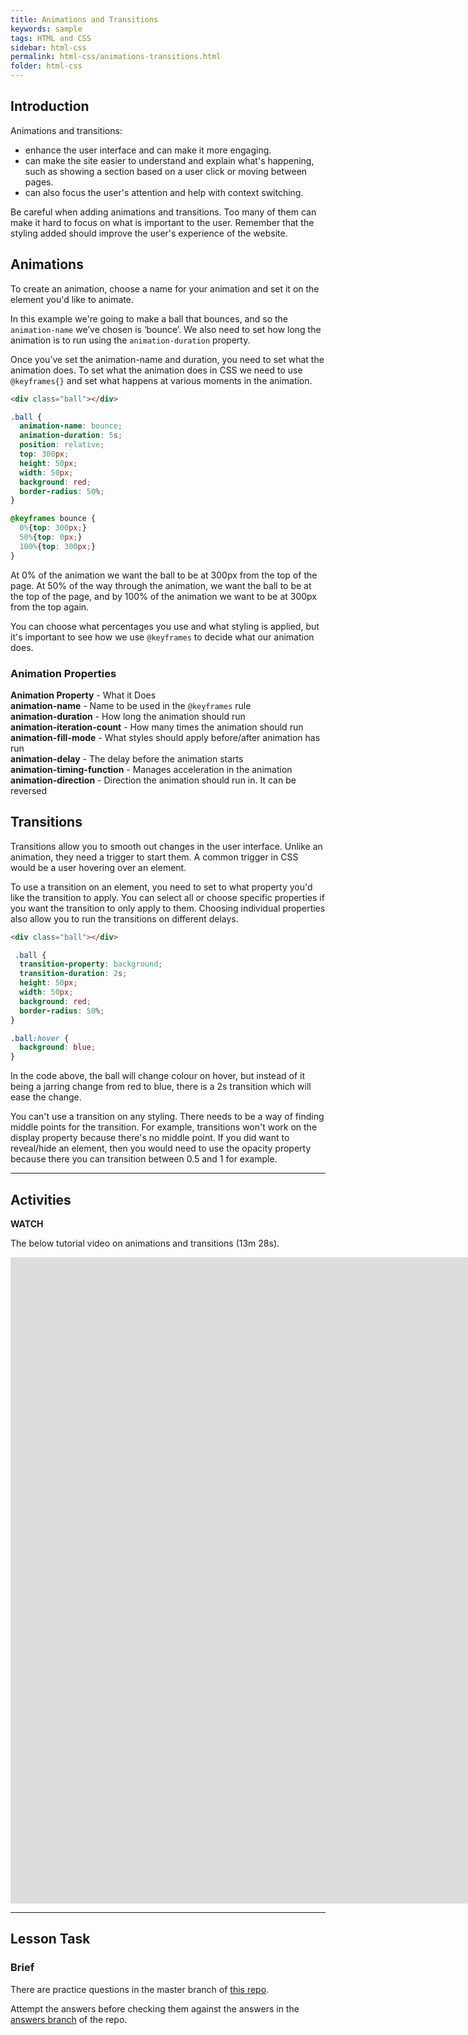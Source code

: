 ```yaml
---
title: Animations and Transitions
keywords: sample
tags: HTML and CSS
sidebar: html-css
permalink: html-css/animations-transitions.html
folder: html-css
---
```


## Introduction

Animations and transitions:

- enhance the user interface and can make it more engaging.
- can make the site easier to understand and explain what's happening, such as showing a section based on a user click or moving between pages.
- can also focus the user's attention and help with context switching.

Be careful when adding animations and transitions. Too many of them can make it hard to focus on what is important to the user. Remember that the styling added should improve the user's experience of the website.

## Animations

To create an animation, choose a name for your animation and set it on the element you'd like to animate.

In this example we're going to make a ball that bounces, and so the `animation-name` we’ve chosen is ‘bounce’. We also need to set how long the animation is to run using the `animation-duration` property.

Once you’ve set the animation-name and duration, you need to set what the animation does. To set what the animation does in CSS we need to use `@keyframes{}` and set what happens at various moments in the animation.

```html
<div class="ball"></div>
```
```css
.ball {
  animation-name: bounce;
  animation-duration: 5s;
  position: relative;
  top: 300px;
  height: 50px;
  width: 50px;
  background: red;
  border-radius: 50%;
}

@keyframes bounce {
  0%{top: 300px;}
  50%{top: 0px;}
  100%{top: 300px;}
}
```

At 0% of the animation we want the ball to be at 300px from the top of the page. At 50% of the way through the animation, we want the ball to be at the top of the page, and by 100% of the animation we want to be at 300px from the top again.

You can choose what percentages you use and what styling is applied, but it's important to see how we use `@keyframes` to decide what our animation does.

### Animation Properties

**Animation Property** - What it Does <br> **animation-name** - Name to be used in the  `@keyframes` rule <br> **animation-duration** - How long the animation should run <br> **animation-iteration-count** - How many times the animation should run <br> **animation-fill-mode** - What styles should apply before/after animation has run <br> **animation-delay** - The delay before the animation starts <br>**animation-timing-function** - Manages acceleration in the animation <br>**animation-direction** - Direction the animation should run in. It can be reversed

## Transitions

Transitions allow you to smooth out changes in the user interface. Unlike an animation, they need a trigger to start them. A common trigger in CSS would be a user hovering over an element.

To use a transition on an element, you need to set to what property you'd like the transition to apply. You can select all or choose specific properties if you want the transition to only apply to them. Choosing individual properties also allow you to run the transitions on different delays.

```html
<div class="ball"></div>
```
```css
 .ball {
  transition-property: background;
  transition-duration: 2s;
  height: 50px;
  width: 50px;
  background: red;
  border-radius: 50%;
}

.ball:hover {
  background: blue;
}
```

In the code above, the ball will change colour on hover, but instead of it being a jarring change from red to blue, there is a 2s transition which will ease the change.

You can't use a transition on any styling. There needs to be a way of finding middle points for the transition. For example, transitions won't work on the display property because there's no middle point. If you did want to reveal/hide an element, then you would need to use the opacity property because there you can transition between 0.5 and 1 for example.

<hr>

## Activities

**WATCH**

The below tutorial video on animations and transitions (13m 28s).

<iframe src="https://player.vimeo.com/video/630771102?h=9ff631e16b&amp;badge=0&amp;autopause=0&amp;player_id=0&amp;app_id=58479" width="1914" height="1034" frameborder="0" allow="autoplay; fullscreen; picture-in-picture" allowfullscreen title="Animations and Transitions"></iframe>

<hr>

## Lesson Task

### Brief

There are practice questions in the master branch of [this repo](https://github.com/Noroff-Education/lesson-task-htmlcss-module4-lesson2).

Attempt the answers before checking them against the answers in the [answers branch](https://github.com/Noroff-Education/lesson-task-htmlcss-module4-lesson2/tree/answers) of the repo.
